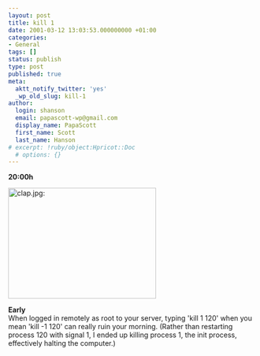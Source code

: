 ```yaml
---
layout: post
title: kill 1
date: 2001-03-12 13:03:53.000000000 +01:00
categories:
- General
tags: []
status: publish
type: post
published: true
meta:
  aktt_notify_twitter: 'yes'
  _wp_old_slug: kill-1
author:
  login: shanson
  email: papascott-wp@gmail.com
  display_name: PapaScott
  first_name: Scott
  last_name: Hanson
# excerpt: !ruby/object:Hpricot::Doc
  # options: {}
---
```

<p><b>20:00h</b></p>
<p><img src="http://www.papascott.de/wordpress/wp-content/uploads/2001/03/clap.jpg" height="225" width="300" border="0" alt="clap.jpg: " /></p>
<p><b>Early</b><br />
When logged in remotely as root to your server, typing 'kill 1 120' when you mean 'kill -1 120' can really ruin your morning. (Rather than restarting process 120 with signal 1, I ended up killing process 1, the init process, effectively halting the computer.)</p>
